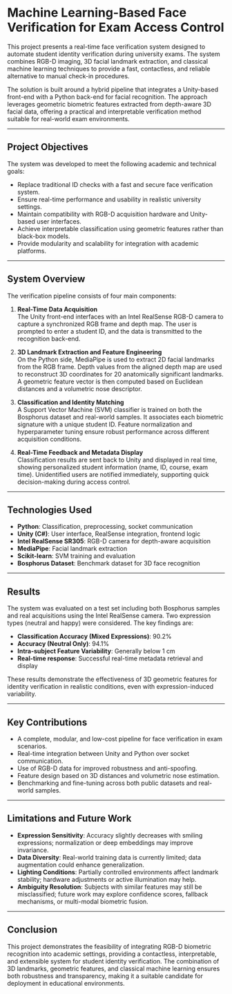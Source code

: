 # Machine Learning-Based Face Verification for Exam Access Control

This project presents a real-time face verification system designed to automate student identity verification during university exams. The system combines RGB-D imaging, 3D facial landmark extraction, and classical machine learning techniques to provide a fast, contactless, and reliable alternative to manual check-in procedures.

The solution is built around a hybrid pipeline that integrates a Unity-based front-end with a Python back-end for facial recognition. The approach leverages geometric biometric features extracted from depth-aware 3D facial data, offering a practical and interpretable verification method suitable for real-world exam environments.

---

## Project Objectives

The system was developed to meet the following academic and technical goals:

- Replace traditional ID checks with a fast and secure face verification system.
- Ensure real-time performance and usability in realistic university settings.
- Maintain compatibility with RGB-D acquisition hardware and Unity-based user interfaces.
- Achieve interpretable classification using geometric features rather than black-box models.
- Provide modularity and scalability for integration with academic platforms.

---

## System Overview

The verification pipeline consists of four main components:

1. **Real-Time Data Acquisition**  
   The Unity front-end interfaces with an Intel RealSense RGB-D camera to capture a synchronized RGB frame and depth map. The user is prompted to enter a student ID, and the data is transmitted to the recognition back-end.

2. **3D Landmark Extraction and Feature Engineering**  
   On the Python side, MediaPipe is used to extract 2D facial landmarks from the RGB frame. Depth values from the aligned depth map are used to reconstruct 3D coordinates for 20 anatomically significant landmarks. A geometric feature vector is then computed based on Euclidean distances and a volumetric nose descriptor.

3. **Classification and Identity Matching**  
   A Support Vector Machine (SVM) classifier is trained on both the Bosphorus dataset and real-world samples. It associates each biometric signature with a unique student ID. Feature normalization and hyperparameter tuning ensure robust performance across different acquisition conditions.

4. **Real-Time Feedback and Metadata Display**  
   Classification results are sent back to Unity and displayed in real time, showing personalized student information (name, ID, course, exam time). Unidentified users are notified immediately, supporting quick decision-making during access control.

---

## Technologies Used

- **Python**: Classification, preprocessing, socket communication
- **Unity (C#)**: User interface, RealSense integration, frontend logic
- **Intel RealSense SR305**: RGB-D camera for depth-aware acquisition
- **MediaPipe**: Facial landmark extraction
- **Scikit-learn**: SVM training and evaluation
- **Bosphorus Dataset**: Benchmark dataset for 3D face recognition

---

## Results

The system was evaluated on a test set including both Bosphorus samples and real acquisitions using the Intel RealSense camera. Two expression types (neutral and happy) were considered. The key findings are:

- **Classification Accuracy (Mixed Expressions)**: 90.2%
- **Accuracy (Neutral Only)**: 94.1%
- **Intra-subject Feature Variability**: Generally below 1 cm
- **Real-time response**: Successful real-time metadata retrieval and display

These results demonstrate the effectiveness of 3D geometric features for identity verification in realistic conditions, even with expression-induced variability.

---

## Key Contributions

- A complete, modular, and low-cost pipeline for face verification in exam scenarios.
- Real-time integration between Unity and Python over socket communication.
- Use of RGB-D data for improved robustness and anti-spoofing.
- Feature design based on 3D distances and volumetric nose estimation.
- Benchmarking and fine-tuning across both public datasets and real-world samples.

---

## Limitations and Future Work

- **Expression Sensitivity**: Accuracy slightly decreases with smiling expressions; normalization or deep embeddings may improve invariance.
- **Data Diversity**: Real-world training data is currently limited; data augmentation could enhance generalization.
- **Lighting Conditions**: Partially controlled environments affect landmark stability; hardware adjustments or active illumination may help.
- **Ambiguity Resolution**: Subjects with similar features may still be misclassified; future work may explore confidence scores, fallback mechanisms, or multi-modal biometric fusion.

---

## Conclusion

This project demonstrates the feasibility of integrating RGB-D biometric recognition into academic settings, providing a contactless, interpretable, and extensible system for student identity verification. The combination of 3D landmarks, geometric features, and classical machine learning ensures both robustness and transparency, making it a suitable candidate for deployment in educational environments.
